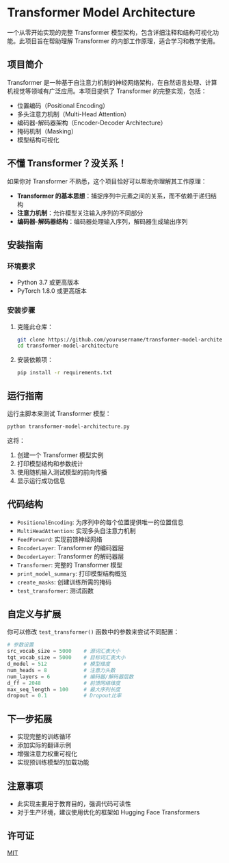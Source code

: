 # Transformer Model Architecture

一个从零开始实现的完整 Transformer 模型架构，包含详细注释和结构可视化功能。此项目旨在帮助理解 Transformer 的内部工作原理，适合学习和教学使用。

## 项目简介

Transformer 是一种基于自注意力机制的神经网络架构，在自然语言处理、计算机视觉等领域有广泛应用。本项目提供了 Transformer 的完整实现，包括：

- 位置编码（Positional Encoding）
- 多头注意力机制（Multi-Head Attention）
- 编码器-解码器架构（Encoder-Decoder Architecture）
- 掩码机制（Masking）
- 模型结构可视化

## 不懂 Transformer？没关系！

如果你对 Transformer 不熟悉，这个项目恰好可以帮助你理解其工作原理：

- **Transformer 的基本思想**：捕捉序列中元素之间的关系，而不依赖于递归结构
- **注意力机制**：允许模型关注输入序列的不同部分
- **编码器-解码器结构**：编码器处理输入序列，解码器生成输出序列

## 安装指南

### 环境要求

- Python 3.7 或更高版本
- PyTorch 1.8.0 或更高版本

### 安装步骤

1. 克隆此仓库：
   ```bash
   git clone https://github.com/yourusername/transformer-model-architecture.git
   cd transformer-model-architecture
   ```

2. 安装依赖项：
   ```bash
   pip install -r requirements.txt
   ```

## 运行指南

运行主脚本来测试 Transformer 模型：

```bash
python transformer-model-architecture.py
```

这将：
1. 创建一个 Transformer 模型实例
2. 打印模型结构和参数统计
3. 使用随机输入测试模型的前向传播
4. 显示运行成功信息

## 代码结构

- `PositionalEncoding`: 为序列中的每个位置提供唯一的位置信息
- `MultiHeadAttention`: 实现多头自注意力机制
- `FeedForward`: 实现前馈神经网络
- `EncoderLayer`: Transformer 的编码器层
- `DecoderLayer`: Transformer 的解码器层
- `Transformer`: 完整的 Transformer 模型
- `print_model_summary`: 打印模型结构概览
- `create_masks`: 创建训练所需的掩码
- `test_transformer`: 测试函数

## 自定义与扩展

你可以修改 `test_transformer()` 函数中的参数来尝试不同配置：

```python
# 参数设置
src_vocab_size = 5000    # 源词汇表大小
tgt_vocab_size = 5000    # 目标词汇表大小
d_model = 512            # 模型维度
num_heads = 8            # 注意力头数
num_layers = 6           # 编码器/解码器层数
d_ff = 2048              # 前馈网络维度
max_seq_length = 100     # 最大序列长度
dropout = 0.1            # Dropout比率
```

## 下一步拓展

- 实现完整的训练循环
- 添加实际的翻译示例
- 增强注意力权重可视化
- 实现预训练模型的加载功能

## 注意事项

- 此实现主要用于教育目的，强调代码可读性
- 对于生产环境，建议使用优化的框架如 Hugging Face Transformers

## 许可证

[MIT](LICENSE)